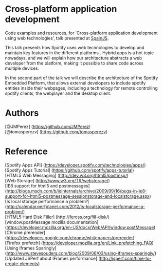 Cross-platform application development
======================================

Code examples and resources, for 'Cross-platform application development using web technologies', talk presented at [SpainJS](http://spainjs.org/).

This talk presents how Spotify uses web technologies to develop and maintain key features in the different platforms .
Hybrid apps is a hot topic nowadays, and we will explain how our architecture abstracts a web developer from the platform, making it possible to share code across multiple devices.

In the second part of the talk we will describe the architecture of the Spotify Embedded Platform, that allows external developers to include spotify entities inside their webpages, including a technology for remote controlling spotify clients, the webplayer and the desktop client.

Authors
=======
[@JMPerez] (https://github.com/JMPerez)  
[@tomasperezv] (https://github.com/tomasperezv)

Reference
=========
[Spotify Apps API] (https://developer.spotify.com/technologies/apps/)  
[Spotify Apps Tutorial] (https://github.com/spotify/apps-tutorial)  
[HTML5 Web Messaging] (http://dev.w3.org/html5/postmsg/)  
[Web Storage] (http://www.w3.org/TR/webstorage/)  
[IE8 support for html5 and postmessages] (http://blogs.msdn.com/b/ieinternals/archive/2009/09/16/bugs-in-ie8-support-for-html5-postmessage-sessionstorage-and-localstorage.aspx)  
[Is local storage performance a problem?] (http://calendar.perfplanet.com/2012/is-localstorage-performance-a-problem/)  
[HTML5 Hard Disk Filler] (http://feross.org/fill-disk/)  
[window.postMessage mozilla documentation] (https://developer.mozilla.org/en-US/docs/Web/API/window.postMessage)  
[Chrome prerender] (https://developers.google.com/chrome/whitepapers/prerender)  
[Firefox prefetch] (https://developer.mozilla.org/en/Link_prefetching_FAQ)  
[Using Iframes Sparingly] (http://www.stevesouders.com/blog/2009/06/03/using-iframes-sparingly/)  
[Updated JSPerf about IFrames performance] (http://jsperf.com/time-to-create-elements)  

